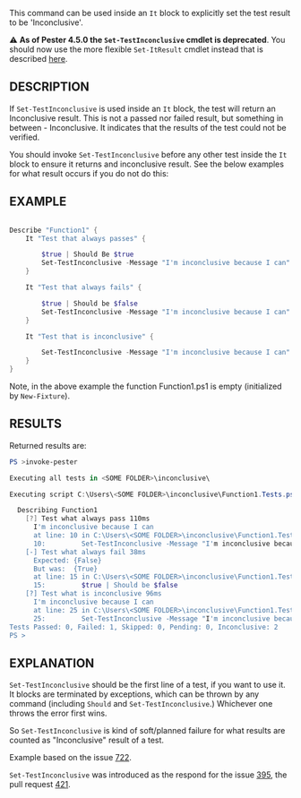 This command can be used inside an `It` block to explicitly set the test result to be 'Inconclusive'.

:warning: **As of Pester 4.5.0 the `Set-TestInconclusive` cmdlet is deprecated**. You should now use the more flexible `Set-ItResult` cmdlet instead that is described [here](Set-ItResult).

## DESCRIPTION

If `Set-TestInconclusive` is used inside an `It` block, the test will return an Inconclusive result. 
This is not a passed nor failed result, but something in between - Inconclusive. 
It indicates that the results of the test could not be verified.

You should invoke `Set-TestInconclusive` before any other test inside the `It` block to ensure it returns and inconclusive result. See the below examples for what result occurs if you do not do this:

## EXAMPLE

```powershell

Describe "Function1" {
    It "Test that always passes" {

        $true | Should Be $true
        Set-TestInconclusive -Message "I'm inconclusive because I can"
    }

    It "Test that always fails" {

        $true | Should be $false
        Set-TestInconclusive -Message "I'm inconclusive because I can"
    }

    It "Test that is inconclusive" {

        Set-TestInconclusive -Message "I'm inconclusive because I can"
    }
}

```

Note, in the above example the function Function1.ps1 is empty (initialized by `New-Fixture`).

## RESULTS

Returned results are:

```powershell
PS >invoke-pester

Executing all tests in <SOME FOLDER>\inconclusive\

Executing script C:\Users\<SOME FOLDER>\inconclusive\Function1.Tests.ps1

  Describing Function1
    [?] Test what always pass 110ms
      I'm inconclusive because I can
      at line: 10 in C:\Users\<SOME FOLDER>\inconclusive\Function1.Tests.ps1
      10:         Set-TestInconclusive -Message "I'm inconclusive because I can"
    [-] Test what always fail 38ms
      Expected: {False}
      But was:  {True}
      at line: 15 in C:\Users\<SOME FOLDER>\inconclusive\Function1.Tests.ps1
      15:         $true | Should be $false
    [?] Test what is inconclusive 96ms
      I'm inconclusive because I can
      at line: 25 in C:\Users\<SOME FOLDER>\inconclusive\Function1.Tests.ps1
      25:         Set-TestInconclusive -Message "I'm inconclusive because I can"Tests completed in 245ms
Tests Passed: 0, Failed: 1, Skipped: 0, Pending: 0, Inconclusive: 2
PS >
```

## EXPLANATION

`Set-TestInconclusive` should be the first line of a test, if you want to use it. It blocks are terminated by exceptions, which can be thrown by any command (including `Should` and `Set-TestInconclusive`.) Whichever one throws the error first wins.

So `Set-TestInconclusive` is kind of soft/planned failure for what results are counted as "Inconclusive" result of a test.

Example based on the issue [722](https://github.com/pester/Pester/issues/722).

`Set-TestInconclusive` was introduced as the respond for the issue [395](https://github.com/pester/Pester/issues/395), the pull request [421](https://github.com/pester/Pester/pull/421).